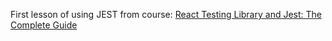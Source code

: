 First lesson of using JEST from course: [React Testing Library and Jest: The Complete Guide](https://www.udemy.com/course/react-testing-library-and-jest/)
